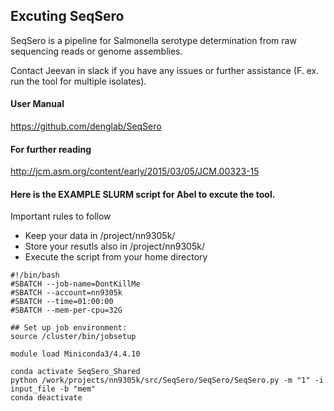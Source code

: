 **Excuting SeqSero**
--------------------
SeqSero is a pipeline for Salmonella serotype determination from raw sequencing reads or genome assemblies. 

Contact Jeevan in slack if you have any issues or further assistance (F. ex. run the tool for multiple isolates).

#### User Manual 
https://github.com/denglab/SeqSero 

#### For further reading
http://jcm.asm.org/content/early/2015/03/05/JCM.00323-15 

#### Here is the EXAMPLE SLURM script for Abel to excute the tool.
Important rules to follow
* Keep your data in /project/nn9305k/
* Store your resutls also in /project/nn9305k/
* Execute the script from your home directory

```
#!/bin/bash
#SBATCH --job-name=DontKillMe
#SBATCH --account=nn9305k
#SBATCH --time=01:00:00
#SBATCH --mem-per-cpu=32G

## Set up job environment:
source /cluster/bin/jobsetup

module load Miniconda3/4.4.10

conda activate SeqSero_Shared
python /work/projects/nn9305k/src/SeqSero/SeqSero/SeqSero.py -m "1" -i input_file -b "mem"
conda deactivate 
```
